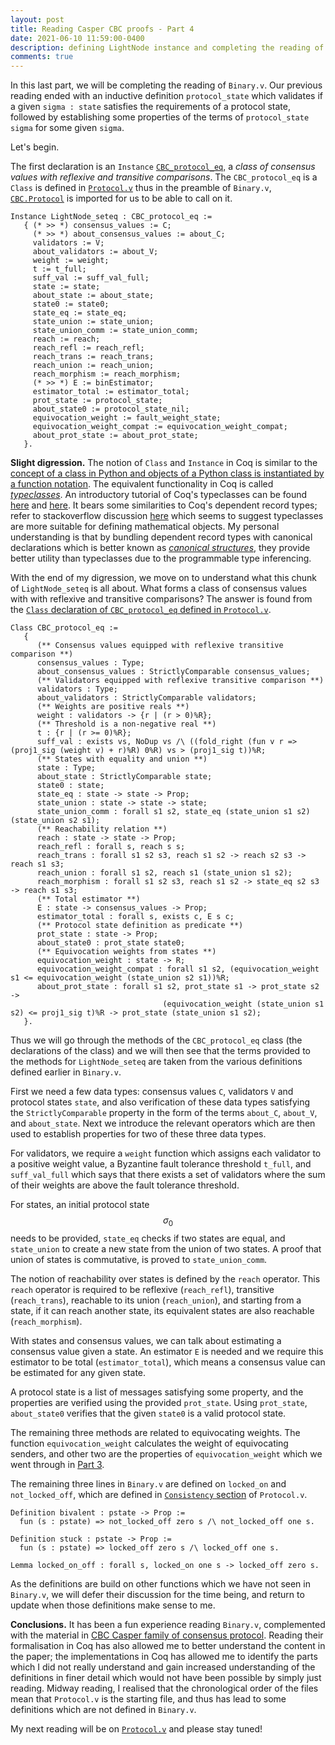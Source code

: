 ```yaml
---
layout: post
title: Reading Casper CBC proofs - Part 4
date: 2021-06-10 11:59:00-0400
description: defining LightNode instance and completing the reading of Binary.v
comments: true
---
```


In this last part, we will be completing the reading of `Binary.v`.
Our previous reading ended with an inductive definition `protocol_state` which validates if a given `sigma : state` satisfies the requirements of a protocol state, followed by establishing some properties of the terms of `protocol_state sigma` for some given `sigma`.

Let's begin.

The first declaration is an `Instance` [`CBC_protocol_eq`](https://github.com/runtimeverification/casper-cbc-proofs/blob/master/CBC/Protocol.v#L27), a *class of consensus values with reflexive and transitive comparisons*.
The `CBC_protocol_eq` is a `Class` is defined in [`Protocol.v`](https://github.com/runtimeverification/casper-cbc-proofs/blob/master/CBC/Protocol.v) thus in the preamble of `Binary.v`, [`CBC.Protocol`](https://github.com/runtimeverification/casper-cbc-proofs/blob/master/CBC/Binary.v#L4) is imported for us to be able to call on it.

```coq
Instance LightNode_seteq : CBC_protocol_eq :=
   { (* >> *) consensus_values := C;
     (* >> *) about_consensus_values := about_C;
     validators := V;
     about_validators := about_V;
     weight := weight;
     t := t_full;
     suff_val := suff_val_full;
     state := state;
     about_state := about_state;
     state0 := state0;
     state_eq := state_eq;
     state_union := state_union;
     state_union_comm := state_union_comm;
     reach := reach;
     reach_refl := reach_refl;
     reach_trans := reach_trans;
     reach_union := reach_union;
     reach_morphism := reach_morphism;
     (* >> *) E := binEstimator;
     estimator_total := estimator_total;
     prot_state := protocol_state;
     about_state0 := protocol_state_nil;
     equivocation_weight := fault_weight_state;
     equivocation_weight_compat := equivocation_weight_compat;
     about_prot_state := about_prot_state;
   }.
```

**Slight digression.** The notion of `Class` and `Instance` in Coq is similar to the [concept of a class in Python and objects of a Python class is instantiated by a function notation](https://docs.python.org/3/tutorial/classes.html).
The equivalent functionality in Coq is called [*typeclasses*](https://coq.inria.fr/refman/addendum/type-classes.html).
An introductory tutorial of Coq's typeclasses can be found [here](https://softwarefoundations.cis.upenn.edu/draft/qc-current/Typeclasses.html) and [here](https://www.labri.fr/perso/casteran/CoqArt/TypeClassesTut/typeclassestut.pdf).
It bears some similarities to Coq's dependent record types; refer to stackoverflow discussion [here](https://stackoverflow.com/questions/29872260/coq-typeclasses-vs-dependent-records) which seems to suggest typeclasses are more suitable for defining mathematical objects.
My personal understanding is that by bundling dependent record types with canonical declarations which is better known as [*canonical structures*](https://hal.inria.fr/hal-00816703v1/document), they provide better utility than typeclasses due to the programmable type inferencing.

With the end of my digression, we move on to understand what this chunk of `LightNode_seteq` is all about.
What forms a class of consensus values with with reflexive and transitive comparisons?
The answer is found from the [`Class` declaration of `CBC_protocol_eq` defined in `Protocol.v`](https://github.com/runtimeverification/casper-cbc-proofs/blob/master/CBC/Protocol.v#L25).  

```coq
Class CBC_protocol_eq :=
   {
      (** Consensus values equipped with reflexive transitive comparison **)
      consensus_values : Type;
      about_consensus_values : StrictlyComparable consensus_values;
      (** Validators equipped with reflexive transitive comparison **)
      validators : Type;
      about_validators : StrictlyComparable validators;
      (** Weights are positive reals **)
      weight : validators -> {r | (r > 0)%R};
      (** Threshold is a non-negative real **)
      t : {r | (r >= 0)%R};
      suff_val : exists vs, NoDup vs /\ ((fold_right (fun v r => (proj1_sig (weight v) + r)%R) 0%R) vs > (proj1_sig t))%R;
      (** States with equality and union **)
      state : Type;
      about_state : StrictlyComparable state;
      state0 : state;
      state_eq : state -> state -> Prop;
      state_union : state -> state -> state;
      state_union_comm : forall s1 s2, state_eq (state_union s1 s2) (state_union s2 s1);
      (** Reachability relation **)
      reach : state -> state -> Prop;
      reach_refl : forall s, reach s s;
      reach_trans : forall s1 s2 s3, reach s1 s2 -> reach s2 s3 -> reach s1 s3;
      reach_union : forall s1 s2, reach s1 (state_union s1 s2);
      reach_morphism : forall s1 s2 s3, reach s1 s2 -> state_eq s2 s3 -> reach s1 s3;
      (** Total estimator **)
      E : state -> consensus_values -> Prop;
      estimator_total : forall s, exists c, E s c;
      (** Protocol state definition as predicate **)
      prot_state : state -> Prop;
      about_state0 : prot_state state0;
      (** Equivocation weights from states **)
      equivocation_weight : state -> R;
      equivocation_weight_compat : forall s1 s2, (equivocation_weight s1 <= equivocation_weight (state_union s2 s1))%R;
      about_prot_state : forall s1 s2, prot_state s1 -> prot_state s2 ->
                                  (equivocation_weight (state_union s1 s2) <= proj1_sig t)%R -> prot_state (state_union s1 s2);
   }.
```

Thus we will go through the methods of the `CBC_protocol_eq` class (the declarations of the class) and we will then see that the terms provided to the methods for `LightNode_seteq` are taken from the various definitions defined earlier in `Binary.v`.

First we need a few data types: consensus values `C`, validators `V` and protocol states `state`, and also verification of these data types satisfying the `StrictlyComparable` property in the form of the terms `about_C`, `about_V`, and `about_state`.
Next we introduce the relevant operators which are then used to establish properties for two of these three data types.

For validators, we require a `weight` function which assigns each validator to a positive weight value, a Byzantine fault tolerance threshold `t_full`, and `suff_val_full` which says that there exists a set of validators where the sum of their weights are above the fault tolerance threshold.

For states, an initial protocol state $$\sigma_0$$ needs to be provided, `state_eq` checks if two states are equal,  and `state_union` to create a new state from the union of two states.
A proof that union of states is commutative, is proved to `state_union_comm`.

The notion of reachability over states is defined by the `reach` operator.
This `reach` operator is required to be reflexive (`reach_refl`), transitive (`reach_trans`), reachable to its union (`reach_union`), and starting from a state, if it can reach another state, its equivalent states are also reachable (`reach_morphism`).

With states and consensus values, we can talk about estimating a consensus value given a state. 
An estimator `E` is needed and we require this estimator to be total (`estimator_total`), which means a consensus value can be estimated for any given state.

A protocol state is a list of messages satisfying some property, and the properties are verified using the provided `prot_state`.
Using `prot_state`, `about_state0` verifies that the given `state0` is a valid protocol state.

The remaining three methods are related to equivocating weights.
The function `equivocation_weight` calculates the weight of equivocating senders, and other two are the properties of `equivocation_weight` which we went through in [Part 3](https://zunction.github.io/blog/2021/reading-casper-cbc-proofs-p3/).

The remaining three lines in `Binary.v` are defined on `locked_on` and `not_locked_off`, which are defined in [`Consistency` section](https://github.com/runtimeverification/casper-cbc-proofs/blob/e32e74997d8fd53b44e8e87add22e9ee1de5d175/CBC/Protocol.v#L239) of `Protocol.v`.

```coq
Definition bivalent : pstate -> Prop :=
  fun (s : pstate) => not_locked_off zero s /\ not_locked_off one s.

Definition stuck : pstate -> Prop :=
  fun (s : pstate) => locked_off zero s /\ locked_off one s.

Lemma locked_on_off : forall s, locked_on one s -> locked_off zero s.
```
As the definitions are build on other functions which we have not seen in `Binary.v`, we will defer their discussion for the time being, and return to update when those definitions make sense to me.

**Conclusions.** It has been a fun experience reading `Binary.v`, complemented with the material in [CBC Casper family of consensus protocol](https://github.com/cbc-casper/cbc-casper-paper/blob/master/cbc-casper-paper-draft.pdf).
Reading their formalisation in Coq has also allowed me to better understand the content in the paper; the implementations in Coq has allowed me to identify the parts which I did not really understand and gain increased understanding of the definitions in finer detail which would not have been possible by simply just reading.
Midway reading, I realised that the chronological order of the files mean that `Protocol.v` is the starting file, and thus has lead to some definitions which are not defined in `Binary.v`.

My next reading will be on [`Protocol.v`](https://github.com/runtimeverification/casper-cbc-proofs/blob/master/CBC/Protocol.v) and please stay tuned!
